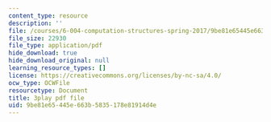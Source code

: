 ```yaml
---
content_type: resource
description: ''
file: /courses/6-004-computation-structures-spring-2017/9be81e65445e663b5835178e81914d4e_UW9k06c63ts.pdf
file_size: 22930
file_type: application/pdf
hide_download: true
hide_download_original: null
learning_resource_types: []
license: https://creativecommons.org/licenses/by-nc-sa/4.0/
ocw_type: OCWFile
resourcetype: Document
title: 3play pdf file
uid: 9be81e65-445e-663b-5835-178e81914d4e
---
```

